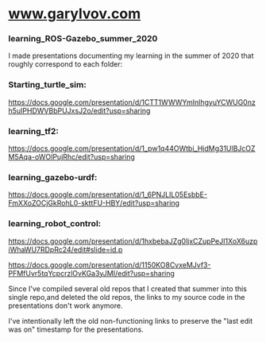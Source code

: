 # www.garylvov.com

### learning_ROS-Gazebo_summer_2020

I made presentations documenting my learning in the summer of 2020 that roughly correspond to each folder:

### Starting_turtle_sim:

https://docs.google.com/presentation/d/1CTT1WWWYmInlhgyuYCWUG0nzh5uIPHDWVBbPUJxsJ2o/edit?usp=sharing

### learning_tf2:

https://docs.google.com/presentation/d/1_pw1q44OWtbi_HjdMg31UlBJcOZM5Aqa-oWOIPujRhc/edit?usp=sharing

### learning_gazebo-urdf:

https://docs.google.com/presentation/d/1_6PNJLIL05EsbbE-FmXXoZOCjGkRohL0-skttFU-HBY/edit?usp=sharing

### learning_robot_control:

https://docs.google.com/presentation/d/1hxbebaJZg0ljxCZupPeJI1XoX6uzpiWhaWU7RDpRc24/edit#slide=id.p

https://docs.google.com/presentation/d/1150KO8CvxeMJvf3-PFMfUvr5tqYcpcrzlOvKGa3yJMI/edit?usp=sharing

Since I've compiled several old repos that I created that summer into this single repo,and deleted the old repos, 
the links to my source code in the presentations don't work anymore.

I've intentionally left the old non-functioning links to preserve the "last edit was on" timestamp for the presentations.
